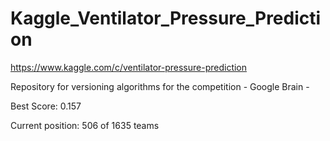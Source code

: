 # Kaggle_Ventilator_Pressure_Prediction
https://www.kaggle.com/c/ventilator-pressure-prediction

Repository for versioning algorithms for the competition - Google Brain -

Best Score: 0.157

Current position: 506 of 1635 teams
